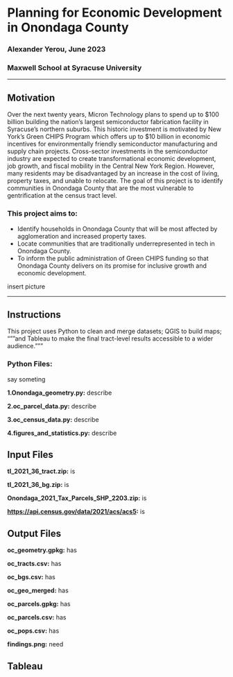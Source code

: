 # Planning for Economic Development in Onondaga County
### Alexander Yerou, June 2023
### Maxwell School at Syracuse University

___
## Motivation
Over the next twenty years, Micron Technology plans to spend up to $100 billion building the nation’s largest semiconductor fabrication facility in Syracuse’s northern suburbs. This historic investment is motivated by New York’s Green CHIPS Program which offers up to $10 billion in economic incentives for environmentally friendly semiconductor manufacturing and supply chain projects. Cross-sector investments in the semiconductor industry are expected to create transformational economic development, job growth, and fiscal mobility in the Central New York Region. However, many residents may be disadvantaged by an increase in the cost of living, property taxes, and unable to relocate. The goal of this project is to identify communities in Onondaga County that are the most vulnerable to gentrification at the census tract level. 

### This project aims to:
- Identify households in Onondaga County that will be most affected by agglomeration and increased property taxes.
- Locate communities that are traditionally underrepresented in tech in Onondaga County. 
- To inform the public administration of Green CHIPS funding so that Onondaga County delivers on its promise for inclusive growth and economic development.

insert picture
___

## Instructions
This project uses Python to clean and merge datasets; QGIS to build maps; “””and Tableau to make the final tract-level results accessible to a wider audience.”””

### Python Files:
say someting 

**1.Onondaga_geometry.py:** describe

**2.oc_parcel_data.py:** describe

**3.oc_census_data.py:** describe

**4.figures_and_statistics.py:** describe

## Input Files
**tl_2021_36_tract.zip:** is

**tl_2021_36_bg.zip:** is

**Onondaga_2021_Tax_Parcels_SHP_2203.zip:** is

**https://api.census.gov/data/2021/acs/acs5:** is

## Output Files

**oc_geometry.gpkg:** has

**oc_tracts.csv:** has

**oc_bgs.csv:** has

**oc_geo_merged:** has

**oc_parcels.gpkg:** has

**oc_parcels.csv:** has

**oc_pops.csv:** has

**findings.png:** need

## Tableau


















